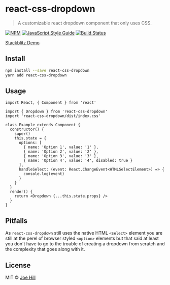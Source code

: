 # react-css-dropdown

> A customizable react dropdown component that only uses CSS.

[![NPM](https://img.shields.io/npm/v/react-css-dropdown.svg)](https://www.npmjs.com/package/react-css-dropdown) [![JavaScript Style Guide](https://img.shields.io/badge/code_style-standard-brightgreen.svg)](https://standardjs.com) [![Build Status](https://travis-ci.com/astr0sl0th/react-css-dropdown.svg?branch=master)](https://travis-ci.com/astr0sl0th/react-css-dropdown)

[Stackblitz Demo](https://stackblitz.com/edit/react-css-dropdown)

## Install

```bash
npm install --save react-css-dropdown
yarn add react-css-dropdown
```

## Usage

```tsx
import React, { Component } from 'react'

import { Dropdown } from 'react-css-dropdown'
import 'react-css-dropdown/dist/index.css'

class Example extends Component {
  constructor() {
    super()
    this.state = {
      options: [
        { name: 'Option 1', value: '1' },
        { name: 'Option 2', value: '2' },
        { name: 'Option 3', value: '3' },
        { name: 'Option 4', value: '4', disabled: true }
      ],
      handleSelect: (event: React.ChangeEvent<HTMLSelectElement>) => {
        console.log(event)
      }
    }
  }
  render() {
    return <Dropdown {...this.state.props} />
  }
}
```

## Pitfalls

As `react-css-dropdown` still uses the native HTML `<select>` element you are still at the perel of browser styled `<option>` elements but that said at least you don't have to go to the trouble of creating a dropdown from scratch and the complexity that goes along with it.

## License

MIT © [Joe Hill](https://github.com/astr0sl0th)
